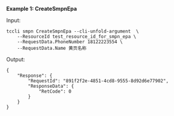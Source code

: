 **Example 1: CreateSmpnEpa**



Input: 

```
tccli smpn CreateSmpnEpa --cli-unfold-argument  \
    --ResourceId test_resource_id_for_smpn_epa \
    --RequestData.PhoneNumber 18122223554 \
    --RequestData.Name 黄页名称
```

Output: 
```
{
    "Response": {
        "RequestId": "891f2f2e-4851-4cd8-9555-8d92d6e77902",
        "ResponseData": {
            "RetCode": 0
        }
    }
}
```

